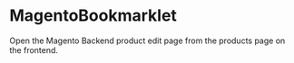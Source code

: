 # MagentoBookmarklet
Open the Magento Backend product edit page from the products page on the frontend.
